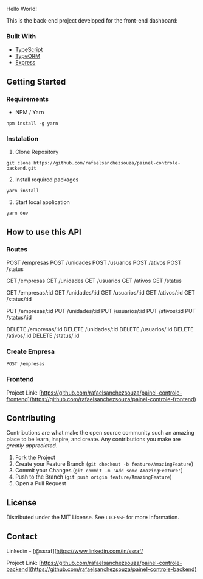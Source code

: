 Hello World!

This is the back-end project developed for the front-end dashboard:

### Built With

- [TypeScript](https://www.typescriptlang.org/)
- [TypeORM](https://typeorm.io/#/)
- [Express](https://expressjs.com/pt-br/)

## Getting Started

### Requirements

- NPM / Yarn

```
npm install -g yarn
```

### Instalation

1. Clone Repository

```
git clone https://github.com/rafaelsanchezsouza/painel-controle-backend.git
```

2. Install required packages

```
yarn install
```

3. Start local application

```
yarn dev
```

## How to use this API

### Routes

POST /empresas
POST /unidades
POST /usuarios
POST /ativos
POST /status

GET /empresas
GET /unidades
GET /usuarios
GET /ativos
GET /status

GET /empresas/:id
GET /unidades/:id
GET /usuarios/:id
GET /ativos/:id
GET /status/:id

PUT /empresas/:id
PUT /unidades/:id
PUT /usuarios/:id
PUT /ativos/:id
PUT /status/:id

DELETE /empresas/:id
DELETE /unidades/:id
DELETE /usuarios/:id
DELETE /ativos/:id
DELETE /status/:id

### Create Empresa

```
POST /empresas
```

### Frontend

Project Link: [https://github.com/rafaelsanchezsouza/painel-controle-frontend](https://github.com/rafaelsanchezsouza/painel-controle-frontend)

## Contributing

Contributions are what make the open source community such an amazing place to be learn, inspire, and create. Any contributions you make are _greatly appreciated_.

1. Fork the Project
2. Create your Feature Branch (`git checkout -b feature/AmazingFeature`)
3. Commit your Changes (`git commit -m 'Add some AmazingFeature'`)
4. Push to the Branch (`git push origin feature/AmazingFeature`)
5. Open a Pull Request

## License

Distributed under the MIT License. See `LICENSE` for more information.

## Contact

Linkedin - [@ssraf](https://www.linkedin.com/in/ssraf/

Project Link: [https://github.com/rafaelsanchezsouza/painel-controle-backend](https://github.com/rafaelsanchezsouza/painel-controle-backend)
